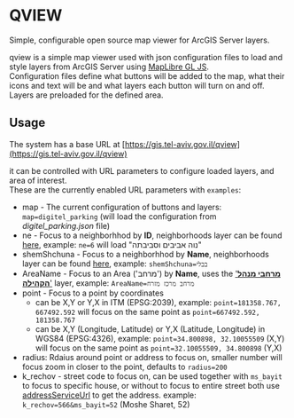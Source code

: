 # QVIEW

Simple, configurable open source map viewer for ArcGIS Server layers.

qview is a simple map viewer used with json configuration files to load and style layers from ArcGIS Server using [MapLibre GL JS](https://maplibre.org/maplibre-gl-js-docs/api/).  
Configuration files define what buttons will be added to the map, what their icons and text will be and what layers each button will turn on and off.  
Layers are preloaded for the defined area.

## Usage

The system has a base URL at [https://gis.tel-aviv.gov.il/qview](https://gis.tel-aviv.gov.il/qview)

it can be controlled with URL parameters to configure loaded layers, and area of interest.   
These are the currently enabled URL parameters with `examples`:  

- map - The current configuration of buttons and layers: `map=digitel_parking` (will load the configuration from *digitel_parking.json* file)
- ne - Focus to a neighborhhod by **ID**, neighborhoods layer can be found [here](https://gisn.tel-aviv.gov.il/arcgis/rest/services/IView2/MapServer/511), example: `ne=6` will load "נוה אביבים וסביבתה"
- shemShchuna - Focus to a neighborhhod by **Name**, neighborhoods layer can be found [here](https://gisn.tel-aviv.gov.il/arcgis/rest/services/IView2/MapServer/511), example: `shemShchuna=בבלי` 
- AreaName - Focus to an Area ('מרחב') by **Name**, uses the ['**מרחבי מנהל הקהילה**'](https://gisn.tel-aviv.gov.il/arcgis/rest/services/IView2/MapServer/567) layer, example: `AreaName=מרחב מרכז מזרח`
- point - Focus to a point by coordinates
  - can be X,Y or Y,X in ITM (EPSG:2039), example: `point=181358.767, 667492.592` will focus on the same point as `point=667492.592, 181358.767` 
  - can be X,Y (Longitude, Latitude) or Y,X (Latitude, Longitude) in WGS84 (EPSG:4326), example: `point=34.800898, 32.10055509` (X,Y) will focus on the same point as `point=32.10055509, 34.800898` (Y,X)
- radius: Rdaius around point or address to focus on, smaller number will focus zoom in closer to the point, defaults to `radius=200`
- k_rechov - street code to focus on, can be used together with `ms_bayit` to focus to specific house, or without to focus to entire street both use [addressServiceUrl](https://gisn.tel-aviv.gov.il/arcgis/rest/services/IView2/MapServer/527) to get the address. example: `k_rechov=566&ms_bayit=52` (Moshe Sharet, 52)